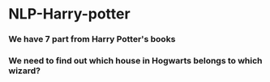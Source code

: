 # NLP-Harry-potter
### We have 7 part from Harry Potter's books
### We need to find out which house in Hogwarts belongs to which wizard?

